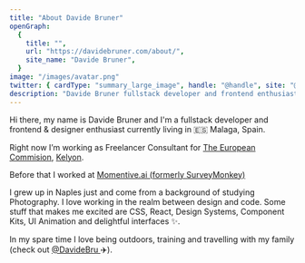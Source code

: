 ```yaml
---
title: "About Davide Bruner"
openGraph:
  {
    title: "",
    url: "https://davidebruner.com/about/",
    site_name: "Davide Bruner",
  }
image: "/images/avatar.png"
twitter: { cardType: "summary_large_image", handle: "@handle", site: "@site" }
description: "Davide Bruner fullstack developer and frontend enthusiast"
---
```


<p>Hi there, my name is Davide Bruner and I'm a fullstack developer and frontend &amp; designer enthusiast currently living in 🇪🇸 Malaga, Spain.</p>
<p>
  Right now I’m working as Freelancer Consultant for 
  <a href='https://bitrefill.com/' target='_blank' rel='noopener noreferrer'> The European Commision</a>, <a href='https://kelyon.com/' target='_blank' rel='noopener noreferrer'>Kelyon</a>.
</p>
<p>
  Before that I worked at <a href='https://www.tracklib.com/' target='_blank' rel='noopener noreferrer'>Momentive.ai (formerly SurveyMonkey)</a>
</p>
<p>
  I grew up in Naples just and come from a background of studying Photography. I love working in the realm between design and code. Some stuff that makes me excited
  are CSS, React, Design Systems, Component Kits, UI Animation and delightful interfaces ✨.
</p>
<p>
  In my spare time I love being outdoors, training and travelling with my family </br>(check out <a href='https://www.instagram.com/DavideBru/' target='_blank' rel='noopener noreferrer'> @DavideBru </a> ✈️).
</p>
